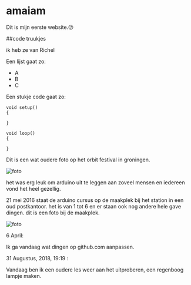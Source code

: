 # amaiam


Dit is mijn eerste website.😜

##code truukjes

ik heb ze van Richel



Een lijst gaat zo:

 * A
 * B
 * C

Een stukje code gaat zo:

```
void setup() 
{

}

void loop()
{

}
```

Dit is een wat oudere foto op het orbit festival in groningen.

![foto](20151218OrbitFest.jpg)

het was erg leuk om arduino uit te leggen aan zoveel mensen en iedereen vond het heel gezellig.

21 mei 2016 staat de arduino cursus op de maakplek
bij het station in een oud postkantoor.
het is van 1 tot 6 en er staan ook nog andere hele gave dingen.
dit is een foto bij de maakplek.

![foto](20160521Maakplek2.jpg)

6 April:

Ik ga vandaag wat dingen op github.com aanpassen.

31 Augustus, 2018, 19:19 :

Vandaag ben ik een oudere les weer aan het uitproberen, een regenboog lampje maken.

